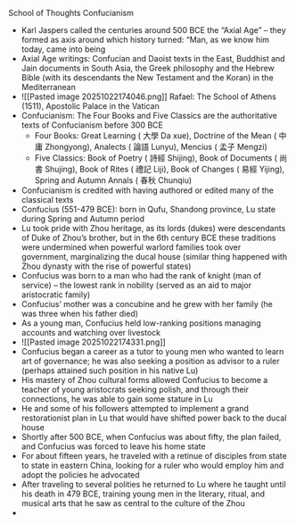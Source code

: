 School of Thoughts Confucianism
* Karl Jaspers called the centuries around 500 BCE the “Axial Age” – they formed as axis around which history turned: “Man, as we know him today, came into being
* Axial Age writings: Confucian and Daoist texts in the East, Buddhist and Jain documents in South Asia, the Greek philosophy and the Hebrew Bible (with its descendants the New Testament and the Koran) in the Mediterranean
* ![[Pasted image 20251022174046.png]] Rafael: The School of Athens (1511), Apostolic Palace in the Vatican
* Confucianism: The Four Books and Five Classics are the authoritative texts of Confucianism before 300 BCE
	* Four Books: Great Learning ( 大學 Da xue), Doctrine of the Mean ( 中庸 Zhongyong), Analects ( 論語 Lunyu), Mencius ( 孟子 Mengzi)
	* Five Classics: Book of Poetry ( 詩經 Shijing), Book of Documents ( 尚書 Shujing), Book of Rites ( 禮記 Liji), Book of Changes ( 易經 Yijing), Spring and Autumn Annals ( 春秋 Chunqiu)
* Confucianism is credited with having authored or edited many of the classical texts
* Confucius (551-479 BCE): born in Qufu, Shandong province, Lu state during Spring and Autumn period
* Lu took pride with Zhou heritage, as its lords (dukes) were descendants of Duke of Zhou’s brother, but in the 6th century BCE these traditions were undermined when powerful warlord families took over government, marginalizing the ducal house (similar thing happened with Zhou dynasty with the rise of powerful states) 
* Confucius was born to a man who had the rank of knight (man of service) – the lowest rank in nobility (served as an aid to major aristocratic family)
* Confucius’ mother was a concubine and he grew with her family (he was three when his father died)
* As a young man, Confucius held low-ranking positions managing accounts and watching over livestock
* ![[Pasted image 20251022174331.png]]
* Confucius began a career as a tutor to young men who wanted to learn art of governance; he was also seeking a position as advisor to a ruler (perhaps attained such position in his native Lu)
* His mastery of Zhou cultural forms allowed Confucius to become a teacher of young aristocrats seeking polish, and through their connections, he was able to gain some stature in Lu
* He and some of his followers attempted to implement a grand restorationist plan in Lu that would have shifted power back to the ducal house
* Shortly after 500 BCE, when Confucius was about fifty, the plan failed, and Confucius was forced to leave his home state
* For about fifteen years, he traveled with a retinue of disciples from state to state in eastern China, looking for a ruler who would employ him and adopt the policies he advocated
* After traveling to several polities he returned to Lu where he taught until his death in 479 BCE, training young men in the literary, ritual, and musical arts that he saw as central to the culture of the Zhou
* 